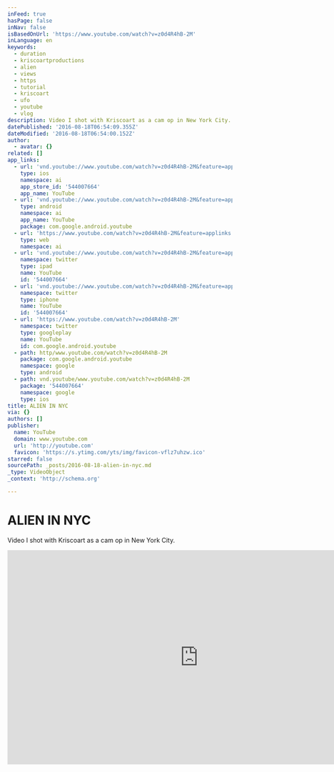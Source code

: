 ```yaml
---
inFeed: true
hasPage: false
inNav: false
isBasedOnUrl: 'https://www.youtube.com/watch?v=z0d4R4hB-2M'
inLanguage: en
keywords:
  - duration
  - kriscoartproductions
  - alien
  - views
  - https
  - tutorial
  - kriscoart
  - ufo
  - youtube
  - vlog
description: Video I shot with Kriscoart as a cam op in New York City.
datePublished: '2016-08-18T06:54:09.355Z'
dateModified: '2016-08-18T06:54:00.152Z'
author:
  - avatar: {}
related: []
app_links:
  - url: 'vnd.youtube://www.youtube.com/watch?v=z0d4R4hB-2M&feature=applinks'
    type: ios
    namespace: ai
    app_store_id: '544007664'
    app_name: YouTube
  - url: 'vnd.youtube://www.youtube.com/watch?v=z0d4R4hB-2M&feature=applinks'
    type: android
    namespace: ai
    app_name: YouTube
    package: com.google.android.youtube
  - url: 'https://www.youtube.com/watch?v=z0d4R4hB-2M&feature=applinks'
    type: web
    namespace: ai
  - url: 'vnd.youtube://www.youtube.com/watch?v=z0d4R4hB-2M&feature=applinks'
    namespace: twitter
    type: ipad
    name: YouTube
    id: '544007664'
  - url: 'vnd.youtube://www.youtube.com/watch?v=z0d4R4hB-2M&feature=applinks'
    namespace: twitter
    type: iphone
    name: YouTube
    id: '544007664'
  - url: 'https://www.youtube.com/watch?v=z0d4R4hB-2M'
    namespace: twitter
    type: googleplay
    name: YouTube
    id: com.google.android.youtube
  - path: http/www.youtube.com/watch?v=z0d4R4hB-2M
    package: com.google.android.youtube
    namespace: google
    type: android
  - path: vnd.youtube/www.youtube.com/watch?v=z0d4R4hB-2M
    package: '544007664'
    namespace: google
    type: ios
title: ALIEN IN NYC
via: {}
authors: []
publisher:
  name: YouTube
  domain: www.youtube.com
  url: 'http://youtube.com'
  favicon: 'https://s.ytimg.com/yts/img/favicon-vflz7uhzw.ico'
starred: false
sourcePath: _posts/2016-08-18-alien-in-nyc.md
_type: VideoObject
_context: 'http://schema.org'

---
```

# ALIEN IN NYC

Video I shot with Kriscoart as a cam op in New York City.

<iframe src="https://cdn.embedly.com/widgets/media.html?src=http%3A%2F%2Fwww.youtube.com%2Fembed%2Fz0d4R4hB-2M&amp;src_secure=1&amp;url=http%3A%2F%2Fwww.youtube.com%2Fwatch%3Fv%3Dz0d4R4hB-2M&amp;image=http%3A%2F%2Fi.ytimg.com%2Fvi%2Fz0d4R4hB-2M%2Fhqdefault.jpg&amp;key=b7d04c9b404c499eba89ee7072e1c4f7&amp;type=text%2Fhtml&amp;schema=youtube" width="854" height="480" scrolling="no" frameborder="0" allowfullscreen="" style=""></iframe>